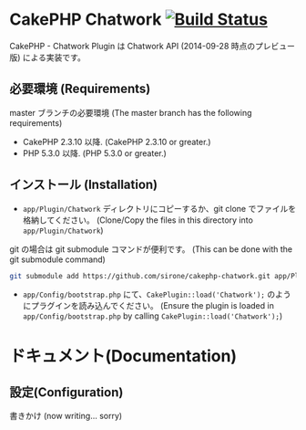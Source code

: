 # CakePHP Chatwork [![Build Status](https://secure.travis-ci.org/sirone/chatwork_cakephp.png?branch=master)](http://travis-ci.org/sirone/)

CakePHP - Chatwork Plugin は Chatwork API (2014-09-28 時点のプレビュー版) による実装です。

## 必要環境 (Requirements)

master ブランチの必要環境 (The master branch has the following requirements)

* CakePHP 2.3.10 以降. (CakePHP 2.3.10 or greater.)
* PHP 5.3.0 以降. (PHP 5.3.0 or greater.)

## インストール (Installation)

* `app/Plugin/Chatwork` ディレクトリにコピーするか、git clone でファイルを格納してください。 (Clone/Copy the files in this directory into `app/Plugin/Chatwork`)

git の場合は git submodule コマンドが便利です。 (This can be done with the git submodule command)
```sh
git submodule add https://github.com/sirone/cakephp-chatwork.git app/Plugin/Chatwork
```

* `app/Config/bootstrap.php` にて、`CakePlugin::load('Chatwork');` のようにプラグインを読み込んでください。 (Ensure the plugin is loaded in `app/Config/bootstrap.php` by calling `CakePlugin::load('Chatwork');`)

# ドキュメント(Documentation)

## 設定(Configuration)

書きかけ (now writing... sorry)
